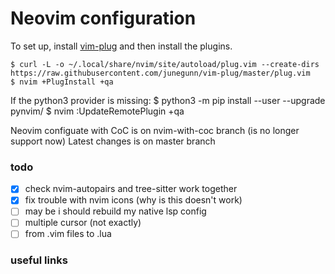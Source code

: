 # Neovim configuration

To set up, install [vim-plug][vim-plug] and then install the plugins.

    $ curl -L -o ~/.local/share/nvim/site/autoload/plug.vim --create-dirs https://raw.githubusercontent.com/junegunn/vim-plug/master/plug.vim
    $ nvim +PlugInstall +qa

If the python3 provider is missing:
    $ python3 -m pip install --user --upgrade pynvim/
    $ nvim :UpdateRemotePlugin +qa

Neovim configuate with CoC is on nvim-with-coc branch (is no longer support now)
Latest changes is on master branch

### todo

- [x] check nvim-autopairs and tree-sitter work together
- [x] fix trouble with nvim icons (why is this doesn't work)
- [ ] may be i should rebuild my native lsp config
- [ ] multiple cursor (not exactly)
- [ ] from .vim files to .lua

### useful links

[lsp-config-master]: https://github.com/neovim/nvim-lspconfig/blob/master/CONFIG.md

[vim-plug]: https://github.com/junegunn/vim-plug
